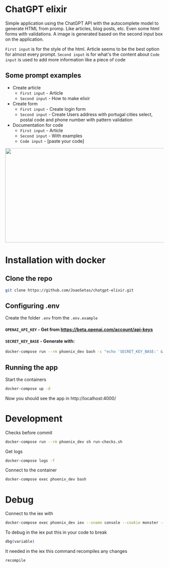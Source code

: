 # ChatGPT elixir

Simple application using the ChatGPT API with the autocomplete model to generate HTML from promp. Like articles, blog posts, etc. Even some html forms with validations.
A image is generated based on the second input box on the application.

`First input` is for the style of the html. Article seems to be the best option for almost every prompt.
`Second input` is for what's the content about
`Code input` is used to add more information like a piece of code

## Some prompt examples
* Create article
  * `First input` - Article
  * `Second input` - How to make elixir
* Create form
  * `First input` - Create login form
  * `Second input` - Create Users address with portugal cities select, postal code and phone number with pattern validation
* Documentation for code
  * `First input` - Article
  * `Second input` - With examples
  * `Code input` - [paste your code]

<img src="gif_example.gif" width="600" height="300"/>

# Installation with docker
## Clone the repo

```BASH
git clone https://github.com/JoaoSetas/chatgpt-elixir.git
```
## Configuring .env
Create the folder `.env` from the `.env.example`

#### `OPENAI_API_KEY`  - Get from https://beta.openai.com/account/api-keys

#### `SECRET_KEY_BASE` - Generate with:
```BASH
docker-compose run --rm phoenix_dev bash -c "echo 'SECRET_KEY_BASE:' & mix phx.gen.secret"
```
## Running the app
Start the containers
```BASH
docker-compose up -d
```
Now you should see the app in http://localhost:4000/
# Development
Checks before commit
```BASH
docker-compose run --rm phoenix_dev sh run-checks.sh
```
Get logs
```BASH
docker-compose logs -f
```
Connect to the container
```BASH
docker-compose exec phoenix_dev bash
```
# Debug

Connect to the iex with 
```BASH
docker-compose exec phoenix_dev iex --sname console --cookie monster --remsh cookie
```
To debug in the iex put this in your code to break 
```elixir
dbg(variable)
```
It needed in the iex this command recompiles any changes 
```elixir
recompile
```
